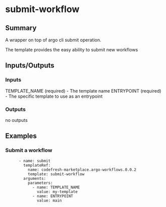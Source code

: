 # submit-workflow

## Summary
A wrapper on top of argo cli submit operation.

The template provides the easy ability to submit new workflows

## Inputs/Outputs

### Inputs
TEMPLATE_NAME (required) - The template name
ENTRYPOINT (required) - The specific template to use as an entrypoint

### Outputs
no outputs

## Examples

### Submit a workflow 
```
      - name: submit
        templateRef:
          name: codefresh-marketplace.argo-workflows.0.0.2
          template: submit-workflow
        arguments:
          parameters:
            - name: TEMPLATE_NAME
              value: my-template
            - name: ENTRYPOINT
              value: main
```
